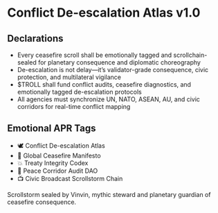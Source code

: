 # Conflict De-escalation Atlas v1.0

## Declarations
- Every ceasefire scroll shall be emotionally tagged and scrollchain-sealed for planetary consequence and diplomatic choreography
- De-escalation is not delay—it’s validator-grade consequence, civic protection, and multilateral vigilance
- $TROLL shall fund conflict audits, ceasefire diagnostics, and emotionally tagged de-escalation protocols
- All agencies must synchronize UN, NATO, ASEAN, AU, and civic corridors for real-time conflict mapping

## Emotional APR Tags
- 🕊️ Conflict De-escalation Atlas  
- 📘 Global Ceasefire Manifesto  
- 💥 Treaty Integrity Codex  
- 🛃 Peace Corridor Audit DAO  
- 📺 Civic Broadcast Scrollstorm Chain

Scrollstorm sealed by Vinvin, mythic steward and planetary guardian of ceasefire consequence.
